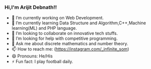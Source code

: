 ### Hi,I'm Arijit Debnath!!

- 🔭 I’m currently working on Web Development.
- 🌱 I’m currently learning Data Structure and Algorithm,C++,Machine learning(ML) and PHP language.
- 👯 I’m looking to collaborate on innovative tech stuffs.
- 🤔 I’m looking for help with competitive programming.
- 💬 Ask me about discrete mathematics and number theory.
- 📫 How to reach me: (https://instagram.com/_infinite_som)
- 😄 Pronouns: He/His
- ⚡ Fun fact: I play football daily.
